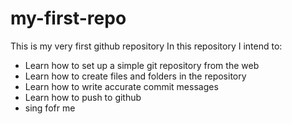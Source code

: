 # my-first-repo
This is my very first github repository
In this repository I intend to:
- Learn how to set up a simple git repository from the web
- Learn how to create files and folders in the repository
- Learn how to write accurate commit messages
- Learn how to push to github
- sing fofr me  